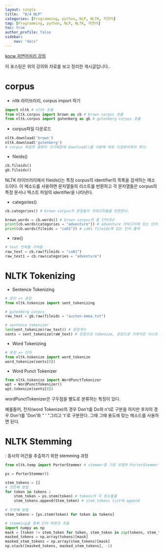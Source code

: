 ```yaml
---
layout: single
title:  "8/4 NLP"
categories: [Programming, python, NLP, NLTK, 자연어]
tag: [Programming, python, NLP, NLTK, 자연어]
toc: true
author_profile: false
sidebar:
    nav: "docs"
---
```


[kocw 자연어처리 강의 ](http://www.kocw.net/home/cview.do?cid=e10c735a0b712c7d)

이 포스팅은 위의 강의와 자료를 보고 정리한 게시글입니다..



# corpus



* nltk 라이브러리, corpus import 하기

```python
import nltk # nltk 호출
from nltk.corpus import brown as cb # brown corpus 호출
from nltk.corpus import gutenberg as gb # gutenberg corpus 호출
```



* corpus파일 다운로드

```python
nltk.download('brown') 
nltk.download('gutenberg')
# corpus 파일의 용량이 크기때문에 download()를 이용해 따로 다운받아줘야 한다.
```



* fileids()

```python
cb.fileids()
gb.fileids()
```

NLTK 라이브러리에서 fileids()는 특정 corpus의 identifier의 목록을 검색하는 메소드이다. 이 메소드를 사용하면 문자열들의 리스트를 반환하고 각 문자열들은 corpus의 특정 문서나 텍스트 파일의 identifier을 나타낸다.



* categories()

```python
cb.categories() # brown corpus의 문장들의 카테고리들을 반환한다.
```



```python
brown_words = cb.words() # brown corpus의 총 단어개수
print(cb.words(categories = "adventure")) # adventure 카테고리에 있는 단어 출력
print(cb.words(fileids = "ca01")) # ca01 fileids에 있는 단어 출력
```



* raw()

```python
# text 전체를 가져옴
raw_text = cb.raw(fileids = "ca01")
raw_text1 = cb.raw(categories = "adventure")
```



# NLTK Tokenizing

* Sentence Tokenizing

```python
# 문단 => 문장
from nltk.tokenize import sent_tokenizing

# gutenberg corpus
raw_text = gb.raw(fileids = "austen-emma.txt")

# sentence tokenizer
len(sent_tokenize(raw_text)) # 문장개수
sents = sent_tokenize(raW_text) # 문장으로 tokenize, 문장으로 이루어진 리스트
```



* Word Tokenizing

```python
# 문장 => 단어
from nltk.tokenize import word_tokenize
word_tokenize(sents[0])
```



* Word Punct Tokenizer

```python
from nltk.tokenize import WordPunctTokenizer
wpt = WordPunctTokenizer()
wpt.tokenize(sents[0])
```

wordPunctTokenizer은 구두점을 별도로 분류하는 특징이 있다.

예를들어, 전자(word Tokenize)의 경우 Don't를 Do와 n't로 구분을 하지만 후자의 경우 Don't를 'Don'와 " ' "그리고 't'로 구분한다. 그때 그때 용도에 맞는 메소드를 사용하면 된다.



# NLTK Stemming

 : 동사의 어간을 추출하기 위한 stemming 과정

``` python
from nltk.temp import PorterStemmer # stemmer중 가장 유명한 PorterStemmer
```

```python
ps = PorterStemmer()

stem_tokens = []
# 첫번째 방법
for token in tokens :
    stem_token = ps.stem(token) # tokens의 각 원소둘울
    stem_tokens.append(Stem_token) # stem_tokens list에 append
    
# 두번째 방법
stem_tokens = [ps.stem(token) for token in tokens]    
```



```python
# stemming을 통해 단어 바뀐것 추출
import numpy as np
mask = [token != stem_token for token, stem_token in zip(tokens, stem_tokens)]
masked_tokens = np.array(tokens)[mask]
masked_stem_tokens = np.array(stem_tokens)[mask]
np.stack([masked_tokens, masked_stem_tokens], -1)
```


